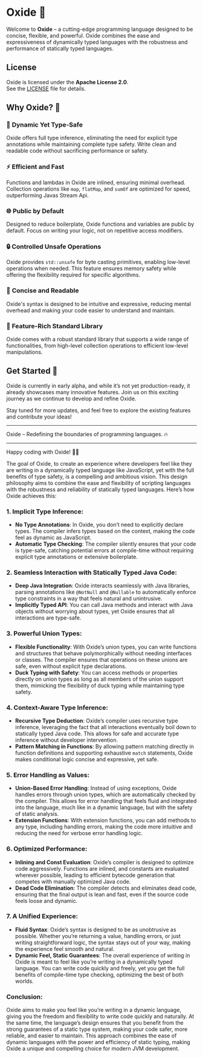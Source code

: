 # Oxide 🧪

Welcome to **Oxide** – a cutting-edge programming language designed to be concise, flexible, and powerful. Oxide combines the ease and expressiveness of dynamically typed languages with the robustness and performance of statically typed languages.

## License

Oxide is licensed under the **Apache License 2.0**.  
See the [LICENSE](./LICENSE) file for details.


## Why Oxide? 🚀

### 🌟 **Dynamic Yet Type-Safe**
Oxide offers full type inference, eliminating the need for explicit type annotations while maintaining complete type safety. Write clean and readable code without sacrificing performance or safety.

### ⚡ **Efficient and Fast**
Functions and lambdas in Oxide are inlined, ensuring minimal overhead. Collection operations like `map`, `flatMap`, and `sumOf` are optimized for speed, outperforming Javas Stream Api.

### 🌐 **Public by Default**
Designed to reduce boilerplate, Oxide functions and variables are public by default. Focus on writing your logic, not on repetitive access modifiers.

### 🔒 **Controlled Unsafe Operations**
Oxide provides `std::unsafe` for byte casting primitives, enabling low-level operations when needed. This feature ensures memory safety while offering the flexibility required for specific algorithms.

### 🎨 **Concise and Readable**
Oxide's syntax is designed to be intuitive and expressive, reducing mental overhead and making your code easier to understand and maintain.

### 🧩 **Feature-Rich Standard Library**
Oxide comes with a robust standard library that supports a wide range of functionalities, from high-level collection operations to efficient low-level manipulations.

## Get Started 🌱

Oxide is currently in early alpha, and while it’s not yet production-ready, it already showcases many innovative features. Join us on this exciting journey as we continue to develop and refine Oxide.

Stay tuned for more updates, and feel free to explore the existing features and contribute your ideas!

---

Oxide – Redefining the boundaries of programming languages. 🔥

---

Happy coding with Oxide! 🧑‍💻

The goal of Oxide, to create an experience where developers feel like they are writing in a dynamically typed language like JavaScript, yet with the full benefits of type safety, is a compelling and ambitious vision. This design philosophy aims to combine the ease and flexibility of scripting languages with the robustness and reliability of statically typed languages. Here’s how Oxide achieves this:

### 1. **Implicit Type Inference**:
- **No Type Annotations**: In Oxide, you don’t need to explicitly declare types. The compiler infers types based on the context, making the code feel as dynamic as JavaScript.
- **Automatic Type Checking**: The compiler silently ensures that your code is type-safe, catching potential errors at compile-time without requiring explicit type annotations or extensive boilerplate.

### 2. **Seamless Interaction with Statically Typed Java Code**:
- **Deep Java Integration**: Oxide interacts seamlessly with Java libraries, parsing annotations like `@NotNull` and `@Nullable` to automatically enforce type constraints in a way that feels natural and unintrusive.
- **Implicitly Typed API**: You can call Java methods and interact with Java objects without worrying about types, yet Oxide ensures that all interactions are type-safe.

### 3. **Powerful Union Types**:
- **Flexible Functionality**: With Oxide’s union types, you can write functions and structures that behave polymorphically without needing interfaces or classes. The compiler ensures that operations on these unions are safe, even without explicit type declarations.
- **Duck Typing with Safety**: You can access methods or properties directly on union types as long as all members of the union support them, mimicking the flexibility of duck typing while maintaining type safety.

### 4. **Context-Aware Type Inference**:
- **Recursive Type Deduction**: Oxide’s compiler uses recursive type inference, leveraging the fact that all interactions eventually boil down to statically typed Java code. This allows for safe and accurate type inference without developer intervention.
- **Pattern Matching in Functions**: By allowing pattern matching directly in function definitions and supporting exhaustive `match` statements, Oxide makes conditional logic concise and expressive, yet safe.

### 5. **Error Handling as Values**:
- **Union-Based Error Handling**: Instead of using exceptions, Oxide handles errors through union types, which are automatically checked by the compiler. This allows for error handling that feels fluid and integrated into the language, much like in a dynamic language, but with the safety of static analysis.
- **Extension Functions**: With extension functions, you can add methods to any type, including handling errors, making the code more intuitive and reducing the need for verbose error handling logic.

### 6. **Optimized Performance**:
- **Inlining and Const Evaluation**: Oxide’s compiler is designed to optimize code aggressively. Functions are inlined, and constants are evaluated wherever possible, leading to efficient bytecode generation that competes with manually optimized Java code.
- **Dead Code Elimination**: The compiler detects and eliminates dead code, ensuring that the final output is lean and fast, even if the source code feels loose and dynamic.

### 7. **A Unified Experience**:
- **Fluid Syntax**: Oxide’s syntax is designed to be as unobtrusive as possible. Whether you’re returning a value, handling errors, or just writing straightforward logic, the syntax stays out of your way, making the experience feel smooth and natural.
- **Dynamic Feel, Static Guarantees**: The overall experience of writing in Oxide is meant to feel like you’re writing in a dynamically typed language. You can write code quickly and freely, yet you get the full benefits of compile-time type checking, optimizing the best of both worlds.

### Conclusion:
Oxide aims to make you feel like you’re writing in a dynamic language, giving you the freedom and flexibility to write code quickly and naturally. At the same time, the language’s design ensures that you benefit from the strong guarantees of a static type system, making your code safer, more reliable, and easier to maintain. This approach combines the ease of dynamic languages with the power and efficiency of static typing, making Oxide a unique and compelling choice for modern JVM development.
